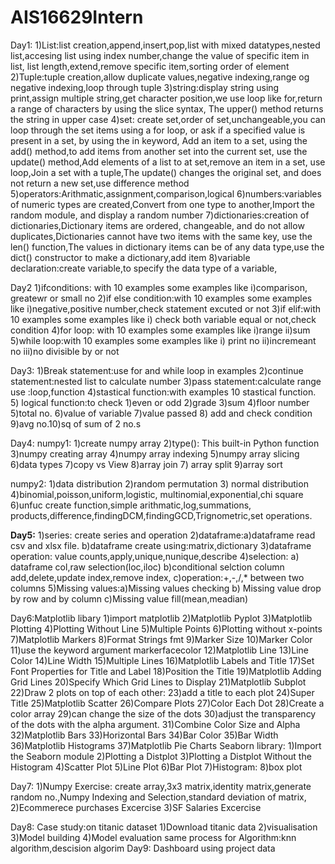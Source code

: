 # AIS16629Intern
Day1:
1)List:list creation,append,insert,pop,list with mixed datatypes,nested list,accesing list using index number,change the value of specific item in list,
list length,extend,remove specific item,sorting order of element
2)Tuple:tuple creation,allow duplicate values,negative indexing,range og negative indexing,loop through tuple
3)string:display string using print,assign multiple string,get character position,we use loop like for,return a range of characters by using the slice syntax,
The upper() method returns the string in upper case
4)set: create set,order of set,unchangeable,you can loop through the set items using a for loop, or ask if a specified value is present in a set, by using the in keyword,
Add an item to a set, using the add() method,to add items from another set into the current set, use the update() method,Add elements of a list to at set,remove an item in a set,
use loop,Join a set with a tuple,The update() changes the original set, and does not return a new set,use difference method
5)operators:Arithmatic,assignment,comparison,logical
6)numbers:variables of numeric types are created,Convert from one type to another,Import the random module, and display a random number
7)dictionaries:creation of dictionaries,Dictionary items are ordered, changeable, and do not allow duplicates,Dictionaries cannot have two items with the same key,
use the len() function,The values in dictionary items can be of any data type,use the dict() constructor to make a dictionary,add item
8)variable declaration:create variable,to specify the data type of a variable,

Day2
1)ifconditions: with 10 examples some examples like i)comparison, greatewr or small no
2)if else condition:with 10 examples some examples like i)negative,positive number,check statement excuted or not
3)if elif:with 10 examples some examples like i) check both variable equal or not,check condition
4)for loop: with 10 examples some examples like i)range ii)sum
5)while loop:with 10 examples some examples like i) print no ii)incremeant no iii)no divisible by or not

Day3:
1)Break statement:use for and while loop in examples
2)continue statement:nested list to calculate number
3)pass statement:calculate range use :loop,function
4)stastical function:with examples 10 stastical function.
5) logical function:to check 1)even or odd 2)grade 3)sum 4)floor number 5)total no. 6)value of variable 7)value passed 8) add and check condition 9)avg no.10)sq of sum of 2 no.s

Day4:
numpy1:
1)create numpy array
2)type(): This built-in Python function
3)numpy creating array
4)numpy array indexing
5)numpy array slicing
6)data types
7)copy vs View
8)array join
7) array split
9)array sort

numpy2:
1)data distribution
2)random permutation
3) normal distribution
4)binomial,poisson,uniform,logistic, multinomial,exponential,chi square
6)unfuc create function,simple arithmatic,log,summations, products,difference,findingDCM,findingGCD,Trignometric,set operations.

**Day5:**
1)series: create series and operation
2)dataframe:a)dataframe read csv and xlsx file.
            b)dataframe create using:matrix,dictionary
3)dataframe operation: value counts,apply,unique,nunique,describe
4)selection: a) dataframe col,raw selection(loc,iloc)
             b)conditional selction column add,delete,update index,remove index,
             c)operation:+,-,/,* between two columns
5)Missing values:a)Missing values checking
                 b) Missing value drop by row and by column
                 c)Missing value fill(mean,meadian)
                 
Day6:Matplotlib libary
1)import matplotlib
2)Matplotlib Pyplot
3)Matplotlib Plotting
4)Plotting Without Line
5)Multiple Points
6)Plotting without x-points
7)Matplotlib Markers
8)Format Strings fmt
9)Marker Size
10)Marker Color
11)use the keyword argument markerfacecolor 
12)Matplotlib Line
13)Line Color
14)Line Width
15)Multiple Lines
16)Matplotlib Labels and Title
17)Set Font Properties for Title and Label
18)Position the Title
19)Matplotlib Adding Grid Lines
20)Specify Which Grid Lines to Display
21)Matplotlib Subplot
22)Draw 2 plots on top of each other:
23)add a title to each plot
24)Super Title
25)Matplotlib Scatter
26)Compare Plots
27)Color Each Dot
28)Create a color array
29)can change the size of the dots 
30)adjust the transparency of the dots with the alpha argument.
31)Combine Color Size and Alpha
32)Matplotlib Bars
33)Horizontal Bars
34)Bar Color
35)Bar Width
36)Matplotlib Histograms
37)Matplotlib Pie Charts
Seaborn library:
1)Import the Seaborn module 
2)Plotting a Distplot
3)Plotting a Distplot Without the Histogram
4)Scatter Plot
5)Line Plot
6)Bar Plot
7)Histogram:
8)box plot

Day7:
1)Numpy Exercise: create array,3x3 matrix,identity matrix,generate random no.,Numpy Indexing and Selection,standard deviation of matrix,
2)Ecommerece purchases Excercise
3)SF Salaries Excercise

Day8:
Case study:on titanic dataset
1)Download titanic data
2)visualisation
3)Model building
4)Model evaluation
same process for Algorithm:knn algorithm,descision algorim
Day9:
Dashboard using project data
